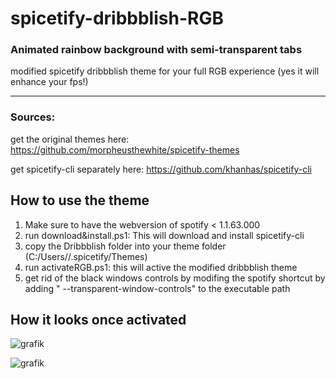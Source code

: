 # spicetify-dribbblish-RGB
### Animated rainbow background with semi-transparent tabs
modified spicetify dribbblish theme for your full RGB experience (yes it will enhance your fps!)

---

### Sources:
get the original themes here: https://github.com/morpheusthewhite/spicetify-themes

get spicetify-cli separately here: https://github.com/khanhas/spicetify-cli

## How to use the theme
1. Make sure to have the webversion of spotify < 1.1.63.000
2. run download&install.ps1: This will download and install spicetify-cli
3. copy the Dribbblish folder into your theme folder (C:/Users/<YourUsername>/.spicetify/Themes)
4. run activateRGB.ps1: this will active the modified dribbblish theme
5. get rid of the black windows controls by modifing the spotify shortcut by adding " --transparent-window-controls" to the executable path
  
## How it looks once activated

![grafik](https://user-images.githubusercontent.com/39482662/125764751-e5a70799-6025-4628-b7eb-4cf112282df8.png)

![grafik](https://user-images.githubusercontent.com/39482662/125765108-39c67ccd-45d6-447b-ae54-e6449fd12863.png)


